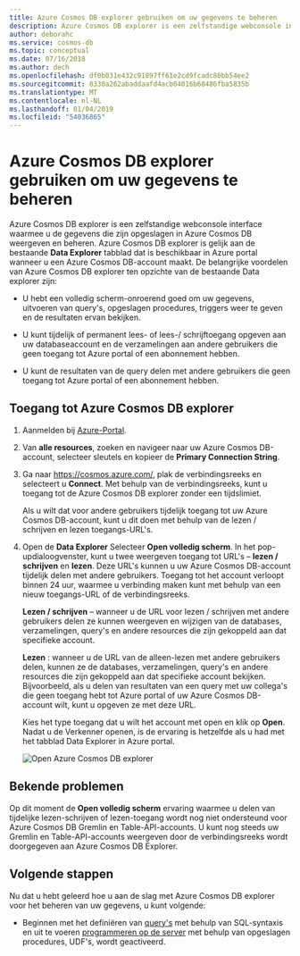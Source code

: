 ```yaml
---
title: Azure Cosmos DB explorer gebruiken om uw gegevens te beheren
description: Azure Cosmos DB explorer is een zelfstandige webconsole interface waarmee u de gegevens die zijn opgeslagen in Azure Cosmos DB weergeven en beheren.
author: deborahc
ms.service: cosmos-db
ms.topic: conceptual
ms.date: 07/16/2018
ms.author: dech
ms.openlocfilehash: df0b031e432c91897ff61e2cd9fcadc86bb54ee2
ms.sourcegitcommit: 8330a262abaddaafd4acb04016b68486fba5835b
ms.translationtype: MT
ms.contentlocale: nl-NL
ms.lasthandoff: 01/04/2019
ms.locfileid: "54036865"
---
```

# <a name="use-azure-cosmos-db-explorer-to-manage-your-data"></a>Azure Cosmos DB explorer gebruiken om uw gegevens te beheren 

Azure Cosmos DB explorer is een zelfstandige webconsole interface waarmee u de gegevens die zijn opgeslagen in Azure Cosmos DB weergeven en beheren. Azure Cosmos DB explorer is gelijk aan de bestaande **Data Explorer** tabblad dat is beschikbaar in Azure portal wanneer u een Azure Cosmos DB-account maakt. De belangrijke voordelen van Azure Cosmos DB explorer ten opzichte van de bestaande Data explorer zijn:

* U hebt een volledig scherm-onroerend goed om uw gegevens, uitvoeren van query's, opgeslagen procedures, triggers weer te geven en de resultaten ervan bekijken.  

* U kunt tijdelijk of permanent lees- of lees-/ schrijftoegang opgeven aan uw databaseaccount en de verzamelingen aan andere gebruikers die geen toegang tot Azure portal of een abonnement hebben.  

* U kunt de resultaten van de query delen met andere gebruikers die geen toegang tot Azure portal of een abonnement hebben.  

## <a name="access-azure-cosmos-db-explorer"></a>Toegang tot Azure Cosmos DB explorer

1. Aanmelden bij [Azure-Portal](https://portal.azure.com/). 

2. Van **alle resources**, zoeken en navigeer naar uw Azure Cosmos DB-account, selecteer sleutels en kopieer de **Primary Connection String**.  

3. Ga naar https://cosmos.azure.com/, plak de verbindingsreeks en selecteert u **Connect**. Met behulp van de verbindingsreeks, kunt u toegang tot de Azure Cosmos DB explorer zonder een tijdslimiet.  

   Als u wilt dat voor andere gebruikers tijdelijk toegang tot uw Azure Cosmos DB-account, kunt u dit doen met behulp van de lezen / schrijven en lezen toegangs-URL's. 

4. Open de **Data Explorer** Selecteer **Open volledig scherm**. In het pop-updialoogvenster, kunt u twee weergeven toegang tot URL's – **lezen / schrijven** en **lezen**. Deze URL's kunnen u uw Azure Cosmos DB-account tijdelijk delen met andere gebruikers. Toegang tot het account verloopt binnen 24 uur, waarmee u verbinding maken kunt met behulp van een nieuw toegangs-URL of de verbindingsreeks. 

   **Lezen / schrijven** – wanneer u de URL voor lezen / schrijven met andere gebruikers delen ze kunnen weergeven en wijzigen van de databases, verzamelingen, query's en andere resources die zijn gekoppeld aan dat specifieke account.

   **Lezen** : wanneer u de URL van de alleen-lezen met andere gebruikers delen, kunnen ze de databases, verzamelingen, query's en andere resources die zijn gekoppeld aan dat specifieke account bekijken. Bijvoorbeeld, als u delen van resultaten van een query met uw collega's die geen toegang hebt tot Azure portal of uw Azure Cosmos DB-account wilt, kunt u opgeven ze met deze URL.

   Kies het type toegang dat u wilt het account met open en klik op **Open**. Nadat u de Verkenner openen, is de ervaring is hetzelfde als u had met het tabblad Data Explorer in Azure portal.   

   ![Open Azure Cosmos DB explorer](./media/data-explorer/open-data-explorer-with-access-url.png)

## <a name="known-issues"></a>Bekende problemen

Op dit moment de **Open volledig scherm** ervaring waarmee u delen van tijdelijke lezen-schrijven of lezen-toegang wordt nog niet ondersteund voor Azure Cosmos DB Gremlin en Table-API-accounts. U kunt nog steeds uw Gremlin en Table-API-accounts weergeven door de verbindingsreeks wordt doorgegeven aan Azure Cosmos DB Explorer. 

## <a name="next-steps"></a>Volgende stappen
Nu dat u hebt geleerd hoe u aan de slag met Azure Cosmos DB explorer voor het beheren van uw gegevens, u kunt volgende:

* Beginnen met het definiëren van [query's](sql-api-query-reference.md) met behulp van SQL-syntaxis en uit te voeren [programmeren op de server](stored-procedures-triggers-udfs.md) met behulp van opgeslagen procedures, UDF's, wordt geactiveerd. 
